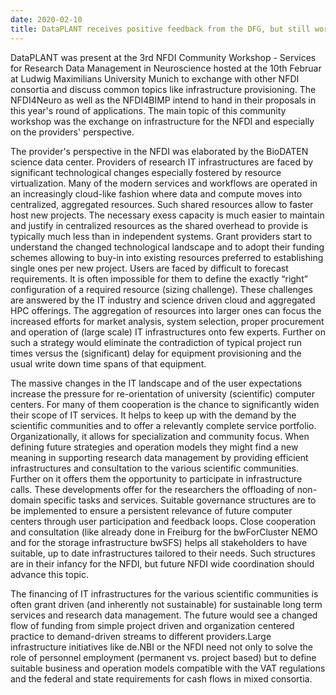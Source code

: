 ```yaml
---
date: 2020-02-10
title: DataPLANT receives positive feedback from the DFG, but still work ahead
---
```


DataPLANT was present at the 3rd NFDI Community Workshop - Services for Research Data Management in Neuroscience 		 hosted at the 10th Februar at Ludwig Maximilians University Munich to exchange with other NFDI consortia and  discuss common topics like infrastructure provisioning. The NFDI4Neuro as well as the NFDI4BIMP intend to hand  in their proposals in this year's round of applications. The main topic of this community workshop was the  exchange on infrastructure for the NFDI and especially on the providers' perspective.

The provider's perspective in the NFDI was elaborated by the BioDATEN science data center. Providers of research IT infrastructures are faced by significant technological changes especially fostered by resource virtualization. Many of the modern services and workflows are operated in an increasingly cloud-like fashion where data and compute moves into centralized, aggregated resources. Such shared resources allow to faster host new projects. The necessary exess capacity is much easier to maintain and justify in centralized resources as the shared overhead to provide is typically much less than in independent systems. Grant providers start to understand the changed technological landscape and to adopt their funding schemes allowing to buy-in into existing resources preferred to establishing single ones per new project. Users are faced by difficult to forecast requirements. It is often impossible for them to define the exactly “right” configuration of a required resource (sizing challenge). These challenges are answered by the IT industry and science driven cloud and aggregated HPC offerings. The aggregation of resources into larger ones can focus the increased efforts for market analysis, system selection, proper procurement and operation of (large scale) IT infrastructures onto few experts. Further on such a strategy would eliminate the contradiction of typical project run times versus the (significant) delay for equipment provisioning and the usual write down time spans of that equipment.

The massive changes in the IT landscape and of the user expectations increase the pressure for re-orientation of university (scientific) computer centers. For many of them cooperation is the chance to significantly widen their scope of IT services. It helps to keep up with the demand by the scientific communities and to offer a relevantly complete service portfolio. Organizationally, it allows for specialization and community focus. When defining future strategies and operation models they might find a new meaning in supporting research data management by providing efficient infrastructures and consultation to the various scientific communities. Further on it offers them the opportunity to participate in infrastructure calls. These developments offer for the researchers the offloading of non-domain specific tasks and services. Suitable governance structures are to be implemented to ensure a persistent relevance of future computer centers through user participation and feedback loops. Close cooperation and consultation (like already done in Freiburg for the bwForCluster NEMO and for the storage infrastructure bwSFS) helps all stakeholders to have suitable, up to date infrastructures tailored to their needs. Such structures are in their infancy for the NFDI, but future NFDI wide coordination should advance this topic.

The financing of IT infrastructures for the various scientific communities is often grant driven (and inherently not sustainable) for sustainable long term services and research data management. The future would see a changed flow of funding from simple project driven and organization centered practice to demand-driven streams to different providers.Large infrastructure initiatives like de.NBI or the NFDI need not only to solve the role of personnel employment (permanent vs. project based) but to define suitable business and operation models compatible with the VAT regulations and the federal and state requirements for cash flows in mixed consortia. 
